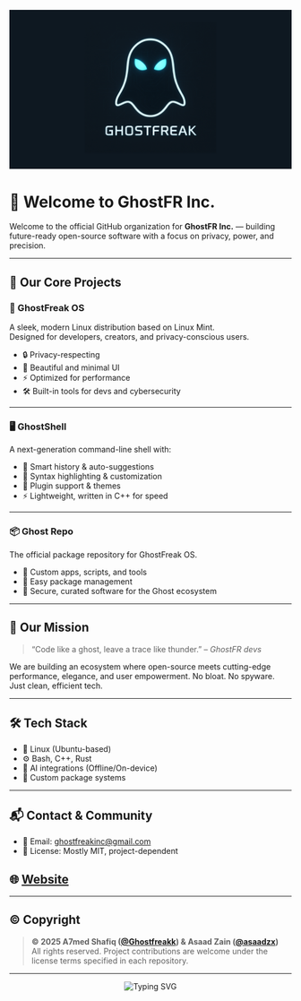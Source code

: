 <!-- Banner -->
<p align="center">
  <img src="https://github.com/GhostFreakOS/GhostFreakOS/blob/main/GhostFR%20banner.png?raw=true" alt="GhostFR Inc. Banner" />
</p>

# 👻 Welcome to GhostFR Inc.

Welcome to the official GitHub organization for **GhostFR Inc.** — building future-ready open-source software with a focus on privacy, power, and precision.

---

## 🧱 Our Core Projects

### 🧠 GhostFreak OS
A sleek, modern Linux distribution based on Linux Mint.  
Designed for developers, creators, and privacy-conscious users.

- 🔒 Privacy-respecting  
- 🎨 Beautiful and minimal UI  
- ⚡ Optimized for performance  
- 🛠️ Built-in tools for devs and cybersecurity  

---

### 🖥️ GhostShell
A next-generation command-line shell with:
- 🔁 Smart history & auto-suggestions  
- 🌈 Syntax highlighting & customization  
- 🧩 Plugin support & themes  
- ⚡ Lightweight, written in C++ for speed  

---

### 📦 Ghost Repo
The official package repository for GhostFreak OS.

- 🧪 Custom apps, scripts, and tools  
- 🔄 Easy package management  
- 🎯 Secure, curated software for the Ghost ecosystem  

---

## 🚀 Our Mission

> “Code like a ghost, leave a trace like thunder.” – *GhostFR devs*

We are building an ecosystem where open-source meets cutting-edge performance, elegance, and user empowerment. No bloat. No spyware. Just clean, efficient tech.

---

## 🛠️ Tech Stack

- 🐧 Linux (Ubuntu-based)  
- ⚙️ Bash, C++, Rust  
- 🧠 AI integrations (Offline/On-device)  
- 💾 Custom package systems  

---

## 📬 Contact & Community

- 📧 Email: ghostfreakinc@gmail.com  
- 📜 License: Mostly MIT, project-dependent  
## 🌐 [Website]( https://ghost-freak.vercel.app/)   

---

## ©️ Copyright

> **© 2025 A7med Shafiq ([@Ghostfreakk](https://github.com/d3f4ult-dev)) & Asaad Zain ([@asaadzx](https://github.com/asaadzx))**  
All rights reserved. Project contributions are welcome under the license terms specified in each repository.

---

<p align="center">
  <img src="https://readme-typing-svg.demolab.com?font=Fira+Code&pause=1000&center=true&vCenter=true&width=435&lines=GhostFreak+OS.;GhostShell+Terminal.;Ghost+Repo+for+Power+Users." alt="Typing SVG" />
</p>
